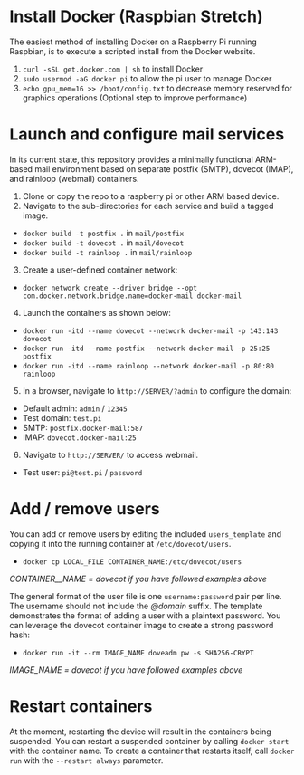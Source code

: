 # Install Docker (Raspbian Stretch)
The easiest method of installing Docker on a Raspberry Pi running Raspbian, is to execute a scripted install from the Docker website. 

1. `curl -sSL get.docker.com | sh` to install Docker
2. `sudo usermod -aG docker pi` to allow the pi user to manage Docker
3. `echo gpu_mem=16 >> /boot/config.txt` to decrease memory reserved for graphics operations (Optional step to improve performance)

# Launch and configure mail services
In its current state, this repository provides a minimally functional ARM-based mail environment based on separate postfix (SMTP), dovecot (IMAP), and rainloop (webmail) containers.

1. Clone or copy the repo to a raspberry pi or other ARM based device.
2. Navigate to the sub-directories for each service and build a tagged image. 
- `docker build -t postfix .` in `mail/postfix`
- `docker build -t dovecot .` in `mail/dovecot`
- `docker build -t rainloop .` in `mail/rainloop`
3. Create a user-defined container network: 
- `docker network create --driver bridge --opt com.docker.network.bridge.name=docker-mail docker-mail`
4. Launch the containers as shown below:
- `docker run -itd --name dovecot --network docker-mail -p 143:143 dovecot`
- `docker run -itd --name postfix --network docker-mail -p 25:25 postfix`
- `docker run -itd --name rainloop --network docker-mail -p 80:80 rainloop`
5. In a browser, navigate to `http://SERVER/?admin` to configure the domain:
- Default admin: `admin` / `12345`
- Test domain: `test.pi`
- SMTP: `postfix.docker-mail:587`
- IMAP: `dovecot.docker-mail:25`
6. Navigate to `http://SERVER/` to access webmail.
- Test user: `pi@test.pi` / `password`

# Add / remove users
You can add or remove users by editing the included `users_template` and copying it into the running container at `/etc/dovecot/users`.

- `docker cp LOCAL_FILE CONTAINER_NAME:/etc/dovecot/users`

*CONTAINER__NAME = dovecot if you have followed examples above*

The general format of the user file is one `username:password` pair per line. The username should not include the _@domain_ suffix. The template demonstrates the format of adding a user with a plaintext password. You can leverage the dovecot container image to create a strong password hash:

- `docker run -it --rm IMAGE_NAME doveadm pw -s SHA256-CRYPT`

*IMAGE_NAME = dovecot if you have followed examples above*

# Restart containers
At the moment, restarting the device will result in the containers being suspended. You can restart a suspended container by calling `docker start` with the container name. To create a container that restarts itself, call `docker run` with the `--restart always` parameter.


